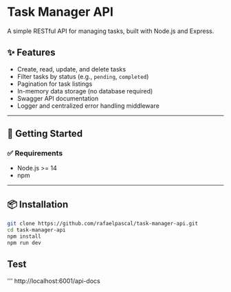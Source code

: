 # Task Manager API

A simple RESTful API for managing tasks, built with Node.js and Express.

## ✨ Features

- Create, read, update, and delete tasks
- Filter tasks by status (e.g., `pending`, `completed`)
- Pagination for task listings
- In-memory data storage (no database required)
- Swagger API documentation
- Logger and centralized error handling middleware

---

## 🚀 Getting Started

### ✅ Requirements

- Node.js >= 14
- npm

---

## 📦 Installation

```bash
git clone https://github.com/rafaelpascal/task-manager-api.git
cd task-manager-api
npm install
npm run dev
```

## Test

'''
http://localhost:6001/api-docs
